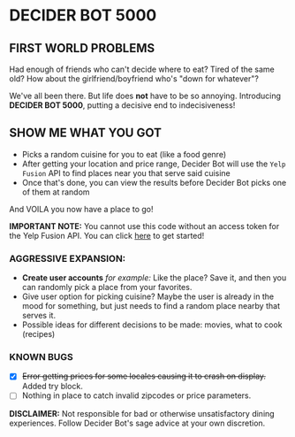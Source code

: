 # DECIDER BOT 5000

## FIRST WORLD PROBLEMS
Had enough of friends who can't decide where to eat? Tired of the same old? How about the girlfriend/boyfriend who's "down for whatever"?

We've all been there. But life does **not** have to be so annoying.
Introducing **DECIDER BOT 5000**, putting a decisive end to indecisiveness!

## SHOW ME WHAT YOU GOT
- Picks a random cuisine for you to eat (like a food genre)
- After getting your location and price range, Decider Bot will use the ```Yelp Fusion``` API to find places near you that serve said cuisine
- Once that's done, you can view the results before Decider Bot picks one of them at random

And VOILA you now have a place to go!

**IMPORTANT NOTE:** You cannot use this code without an access token for the Yelp Fusion API. You can click [here](https://www.yelp.com/developers/documentation/v3/get_started) to get started!

### AGGRESSIVE EXPANSION:
- **Create user accounts** 
	*for example:* Like the place? Save it, and then you can randomly pick a place from your favorites.
- Give user option for picking cuisine? Maybe the user is already in the mood for something, but just needs to find a random place nearby that serves it.
- Possible ideas for different decisions to be made: movies, what to
  cook (recipes) 

### KNOWN BUGS
- [x] ~~Error getting prices for some locales causing it to crash on display.~~ Added try block.
- [ ] Nothing in place to catch invalid zipcodes or price parameters.

**DISCLAIMER:** Not responsible for bad or otherwise unsatisfactory dining experiences. Follow Decider Bot's sage advice at your own discretion.
